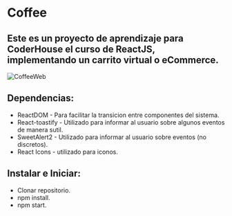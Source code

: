 # Coffee

## Este es un proyecto de aprendizaje para CoderHouse el curso de ReactJS, implementando un carrito virtual o eCommerce.

![CoffeeWeb](https://user-images.githubusercontent.com/75111462/192165034-6a941441-f314-4d9c-9c86-2c58b1011211.gif)

## Dependencias:

-   ReactDOM - Para facilitar la transicion entre componentes del sistema.
-   React-toastify - Utilizado para informar al usuario sobre algunos eventos de manera sutil.
-   SweetAlert2 - Utilizado para informar al usuario sobre eventos (no discretos).
-   React Icons - utilizado para iconos.

## Instalar e Iniciar:

-   Clonar repositorio.
-   npm install.
-   npm start.
